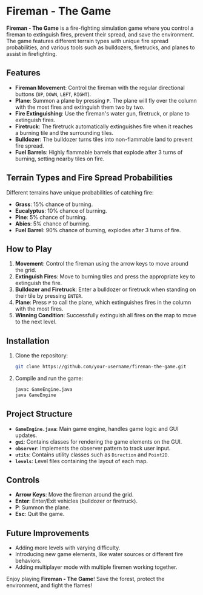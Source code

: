 # Fireman - The Game

**Fireman - The Game** is a fire-fighting simulation game where you control a fireman to extinguish fires, prevent their spread, and save the environment. The game features different terrain types with unique fire spread probabilities, and various tools such as bulldozers, firetrucks, and planes to assist in firefighting.

## Features

- **Fireman Movement**: Control the fireman with the regular directional buttons (`UP`, `DOWN`, `LEFT`, `RIGHT`).
- **Plane**: Summon a plane by pressing `P`. The plane will fly over the column with the most fires and extinguish them two by two.
- **Fire Extinguishing**: Use the fireman's water gun, firetruck, or plane to extinguish fires.
- **Firetruck**: The firetruck automatically extinguishes fire when it reaches a burning tile and the surrounding tiles.
- **Bulldozer**: The bulldozer turns tiles into non-flammable land to prevent fire spread.
- **Fuel Barrels**: Highly flammable barrels that explode after 3 turns of burning, setting nearby tiles on fire.

## Terrain Types and Fire Spread Probabilities

Different terrains have unique probabilities of catching fire:
- **Grass**: 15% chance of burning.
- **Eucalyptus**: 10% chance of burning.
- **Pine**: 5% chance of burning.
- **Abies**: 5% chance of burning.
- **Fuel Barrel**: 90% chance of burning, explodes after 3 turns of fire.

## How to Play

1. **Movement**: Control the fireman using the arrow keys to move around the grid.
2. **Extinguish Fires**: Move to burning tiles and press the appropriate key to extinguish the fire.
3. **Bulldozer and Firetruck**: Enter a bulldozer or firetruck when standing on their tile by pressing `ENTER`.
4. **Plane**: Press `P` to call the plane, which extinguishes fires in the column with the most fires.
5. **Winning Condition**: Successfully extinguish all fires on the map to move to the next level.

## Installation

1. Clone the repository:
    ```bash
    git clone https://github.com/your-username/fireman-the-game.git
    ```

3. Compile and run the game:
    ```bash
    javac GameEngine.java
    java GameEngine
    ```

## Project Structure

- **`GameEngine.java`**: Main game engine, handles game logic and GUI updates.
- **`gui`**: Contains classes for rendering the game elements on the GUI.
- **`observer`**: Implements the observer pattern to track user input.
- **`utils`**: Contains utility classes such as `Direction` and `Point2D`.
- **`levels`**: Level files containing the layout of each map.

## Controls

- **Arrow Keys**: Move the fireman around the grid.
- **Enter**: Enter/Exit vehicles (bulldozer or firetruck).
- **P**: Summon the plane.
- **Esc**: Quit the game.

## Future Improvements

- Adding more levels with varying difficulty.
- Introducing new game elements, like water sources or different fire behaviors.
- Adding multiplayer mode with multiple firemen working together.

Enjoy playing **Fireman - The Game**! Save the forest, protect the environment, and fight the flames!
